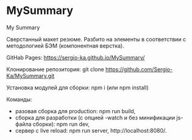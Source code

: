 # MySummary
My Summary

Сверстанный макет резюме. Разбито на элементы в соответствии с методологией БЭМ (компонентная верстка).

GitHab Pages:
https://sergio-ka.github.io/MySummary/

Клонирование репозитория:
git clone https://github.com/Sergio-Ka/MySummary.git

Установка модулей для сборки:
npm i (или npm install)

Команды:
- разовая сборка для production: npm run build,
- сборка для разработки (с опцией -watch и без минификации js-файла сборки): npm run dev,
- сервер с live reload: npm run server, http://localhost:8080/.
